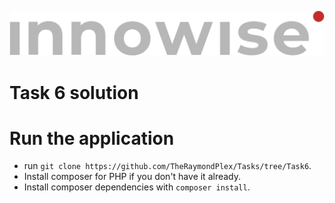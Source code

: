 ![Innowise Group Logo](public/images/inno-logo.png)
# Task 6 solution

# Run the application
- run `git clone https://github.com/TheRaymondPlex/Tasks/tree/Task6`.
- Install composer for PHP if you don't have it already.
- Install composer dependencies with `composer install`.
